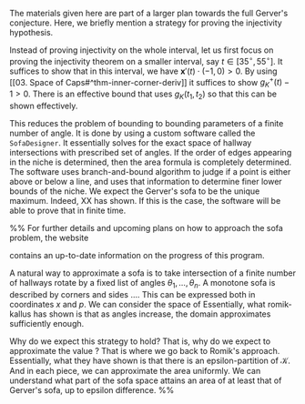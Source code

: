 The materials given here are part of a larger plan towards the full Gerver's conjecture. Here, we briefly mention a strategy for proving the injectivity hypothesis. 

Instead of proving injectivity on the whole interval, let us first focus on proving the injectivity theorem on a smaller interval, say $t \in [35^\circ, 55^\circ]$. It suffices to show that in this interval, we have $\mathbf{x}'(t) \cdot (-1, 0) > 0$. By using [[03. Space of Caps#^thm-inner-corner-deriv]] it suffices to show $g_K^+(t) - 1 > 0$. There is an effective bound that uses $g_K(t_1, t_2)$ so that this can be shown effectively. 

This reduces the problem of bounding to bounding parameters of a finite number of angle. It is done by using a custom software called the `SofaDesigner`. It essentially solves for the exact space of hallway intersections with prescribed set of angles. If the order of edges appearing in the niche is determined, then the area formula is completely determined. The software uses branch-and-bound algorithm to judge if a point is either above or below a line, and uses that information to determine finer lower bounds of the niche. 
We expect the Gerver's sofa to be the unique maximum. Indeed, XX has shown. If this is the case, the software will be able to prove that in finite time.




%%
For further details and upcoming plans on how to approach the sofa problem, the website 

contains an up-to-date information on the progress of this program.


A natural way to approximate a sofa is to take intersection of a finite number of hallways rotate by a fixed list of angles $\theta_1, \dots, \theta_n$. A monotone sofa is described by corners and sides .... This can be expressed both in coordinates $x$ and $p$. We can consider the space of 
Essentially, what romik-kallus has shown is that as angles increase, the domain approximates sufficiently enough. 

Why do we expect this strategy to hold? That is, why do we expect to approximate the value ?
That is where we go back to Romik's approach. Essentially, what they have shown is that there is an epsilon-partition of $\mathcal{K}$. And in each piece, we can approximate the area uniformly. We can understand what part of the sofa space attains an area of at least that of Gerver's sofa, up to epsilon difference.
%%